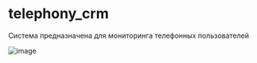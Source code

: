# telephony_crm
Система предназначена для мониторинга телефонных пользователей 

![image](https://user-images.githubusercontent.com/56764407/188855471-843d89c9-24cc-4f86-a500-e8c85b354ae4.png)
